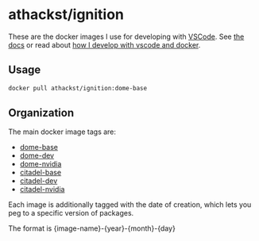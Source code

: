 # athackst/ignition

These are the docker images I use for developing with [VSCode](https://code.visualstudio.com/).
See [the docs](https://athackst.github.io/dockerfiles) or read about  [how I develop with vscode and docker](https://www.allisonthackston.com/articles/docker_development.html).

## Usage

```bash
docker pull athackst/ignition:dome-base
```

## Organization

The main docker image tags are:

* [dome-base](https://github.com/athackst/dockerfiles/blob/main/ignition/dome.Dockerfile)
* [dome-dev](https://github.com/athackst/dockerfiles/blob/main/ignition/dome.Dockerfile)
* [dome-nvidia](https://github.com/athackst/dockerfiles/blob/main/ignition/dome.Dockerfile)
* [citadel-base](https://github.com/athackst/dockerfiles/blob/main/ignition/citadel.Dockerfile)
* [citadel-dev](https://github.com/athackst/dockerfiles/blob/main/ignition/citadel.Dockerfile)
* [citadel-nvidia](https://github.com/athackst/dockerfiles/blob/main/ignition/citadel.Dockerfile)

Each image is additionally tagged with the date of creation, which lets you peg to a specific version of packages.

The format is {image-name}-{year}-{month}-{day}
